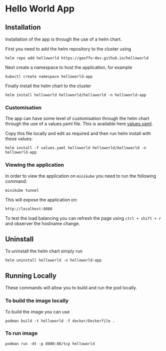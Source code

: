 # Hello World App

## Installation

Installation of the app is through the use of a helm chart.

First you need to add the helm repository to the cluster using

`helm repo add helloworld https://geoffo-dev.github.io/helloworld`

Next create a namespace to host the application, for example 

`kubectl create namespace helloworld-app`

Finally install the helm chart to the cluster

`helm install helloworld helloworld/helloworld -n helloworld-app`

### Customisation

The app can have some level of customisation through the helm chart through the use of a values.yaml file. This is available here [values.yaml](charts/helloworld/values.yaml). 

Copy this file locally and edit as required and then run helm install with these values:

`helm install -f values.yaml helloworld helloworld/helloworld -n helloworld-app`

### Viewing the application

In order to view the application on `minikube` you need to run the following command:

`minikube tunnel`

This will expose the application on:

`http://localhost:8080`

To test the load balancing you can refresh the page using `ctrl + shift + r` and observer the hostname change.

## Uninstall 

To uninstall the helm chart simply run

`helm uninstall helloworld -n helloworld-app`

## Running Locally

These commands will allow you to build and run the pod locally. 

### To build the image locally

To build the image you can use

`podman build -t helloworld -f docker/Dockerfile .`

### To run image

`podman run -dt -p 8080:80/tcp helloworld`

